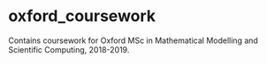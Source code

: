 # oxford_coursework
Contains coursework for Oxford MSc in Mathematical Modelling and Scientific Computing, 2018-2019.
